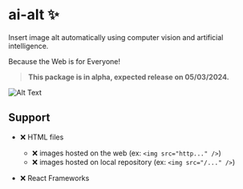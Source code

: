 # ai-alt ✨

Insert image alt automatically using computer vision and artificial intelligence.

Because the Web is for Everyone!

> **This package is in alpha, expected release on 05/03/2024.**

![Alt Text](static/folder.png)

## Support

- ❌ HTML files
	- ❌ images hosted on the web (ex: `<img src="http..." />`)
	- ❌ images hosted on local repository (ex: `<img src="/..." />`)

- ❌ React Frameworks